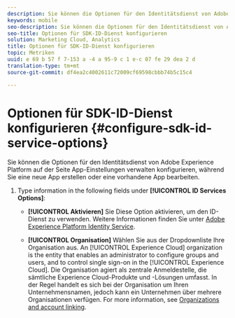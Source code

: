 ```yaml
---
description: Sie können die Optionen für den Identitätsdienst von Adobe Experience Platform auf der Seite App-Einstellungen verwalten konfigurieren, während Sie eine neue App erstellen oder eine vorhandene App bearbeiten.
keywords: mobile
seo-description: Sie können die Optionen für den Identitätsdienst von Adobe Experience Platform auf der Seite App-Einstellungen verwalten konfigurieren, während Sie eine neue App erstellen oder eine vorhandene App bearbeiten.
seo-title: Optionen für SDK-ID-Dienst konfigurieren
solution: Marketing Cloud, Analytics
title: Optionen für SDK-ID-Dienst konfigurieren
topic: Metriken
uuid: e 69 b 57 f 7-153 a -4 a 95-9 c 1 e-c 07 fe 29 dea 2 d
translation-type: tm+mt
source-git-commit: df4ea2c4002611c72009cf69598cbbb74b5c15c4

---
```



# Optionen für SDK-ID-Dienst konfigurieren {#configure-sdk-id-service-options}

Sie können die Optionen für den Identitätsdienst von Adobe Experience Platform auf der Seite App-Einstellungen verwalten konfigurieren, während Sie eine neue App erstellen oder eine vorhandene App bearbeiten.

1. Type information in the following fields under **[!UICONTROL ID Services Options]**:

   * **[!UICONTROL Aktivieren]**
Sie Diese Option aktivieren, um den ID-Dienst zu verwenden. Weitere Informationen finden Sie unter [Adobe Experience Platform Identity Service](https://marketing.adobe.com/resources/help/en_US/mcvid/).<!-- REKHA - don't know where this content has been migrated to. -->

   * **[!UICONTROL Organisation]**
Wählen Sie aus der Dropdownliste Ihre Organisation aus.
An [!UICONTROL Experience Cloud] organization is the entity that enables an administrator to configure groups and users, and to control single sign-on in the [!UICONTROL Experience Cloud]. Die Organisation agiert als zentrale Anmeldestelle, die sämtliche Experience Cloud-Produkte und -Lösungen umfasst. In der Regel handelt es sich bei der Organisation um Ihren Unternehmensnamen, jedoch kann ein Unternehmen über mehrere Organisationen verfügen. For more information, see [Organizations and account linking](https://docs.adobe.com/content/help/en/core-services/interface/manage-users-and-products/organizations.html).